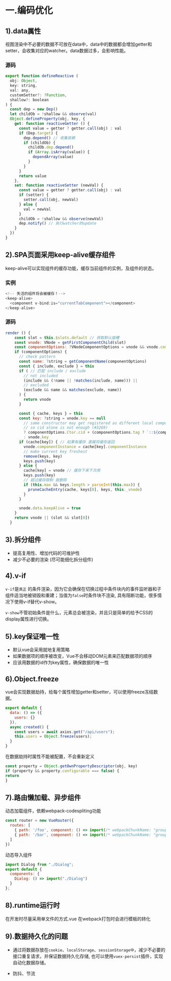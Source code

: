 # 一.编码优化
## 1).data属性  
视图渲染中不必要的数据不可放在data中，data中的数据都会增加getter和setter，会收集对应的watcher。data数据过多，会影响性能。

### 源码

```javascript
export function defineReactive (
  obj: Object,
  key: string,
  val: any,
  customSetter?: ?Function,
  shallow?: boolean
) {
  const dep = new Dep()
  let childOb = !shallow && observe(val)
  Object.defineProperty(obj, key, {
    get: function reactiveGetter () {
      const value = getter ? getter.call(obj) : val
      if (Dep.target) {
        dep.depend() // 收集依赖
        if (childOb) {
          childOb.dep.depend()
          if (Array.isArray(value)) {
            dependArray(value)
          }
        }
      }
      return value
    },
    set: function reactiveSetter (newVal) {
      const value = getter ? getter.call(obj) : val
      if (setter) {
        setter.call(obj, newVal)
      } else {
        val = newVal
      }
      childOb = !shallow && observe(newVal)
      dep.notify() // 执行watcher的update
    }
  })
}
```

## 2).SPA页面采用keep-alive缓存组件
keep-alive可以实现组件的缓存功能，缓存当前组件的实例，及组件的状态。

### 实例
```javascript
<!-- 失活的组件将会被缓存！-->
<keep-alive>
  <component v-bind:is="currentTabComponent"></component>
</keep-alive>
```

### 源码
```javascript
render () {
    const slot = this.$slots.default // 获取默认插槽
    const vnode: VNode = getFirstComponentChild(slot)
    const componentOptions: ?VNodeComponentOptions = vnode && vnode.componentOptions
    if (componentOptions) {
      // check pattern
      const name: ?string = getComponentName(componentOptions)
      const { include, exclude } = this
      if ( // 匹配 include / exclude
        // not included
        (include && (!name || !matches(include, name))) ||
        // excluded
        (exclude && name && matches(exclude, name))
      ) {
        return vnode
      }

      const { cache, keys } = this
      const key: ?string = vnode.key == null
        // same constructor may get registered as different local components
        // so cid alone is not enough (#3269)
        ? componentOptions.Ctor.cid + (componentOptions.tag ? `::${componentOptions.tag}` : '')
        : vnode.key
      if (cache[key]) { // 如果有缓存 直接将缓存返回
        vnode.componentInstance = cache[key].componentInstance
        // make current key freshest
        remove(keys, key)
        keys.push(key)
      } else {
        cache[key] = vnode // 缓存下来下次用
        keys.push(key)
        // 超过缓存限制 就删除
        if (this.max && keys.length > parseInt(this.max)) {
          pruneCacheEntry(cache, keys[0], keys, this._vnode)
        }
      }

      vnode.data.keepAlive = true
    }
    return vnode || (slot && slot[0])
  }
```
  
## 3).拆分组件 
  - 提高复用性、增加代码的可维护性
  - 减少不必要的渲染 (尽可能细化拆分组件)

## 4).v-if 
`v-if`是`真正` 的条件渲染，因为它会确保在切换过程中条件块内的事件监听器和子组件适当地被销毁和重建；当值为`false`时条件块不渲染, 具有阻断功能，很多情况下使用v-if替代v-show。

`v-show`不管初始条件是什么，元素总会被渲染，并且只是简单的给予CSS的display属性进行切换。

## 5).key保证唯一性 
- 默认vue会采用就地复用策略
- 如果数据项的顺序被改变，Vue不会移动DOM元素来匹配数据项的顺序
- 应该用数据的id作为key属性，确保数据的唯一性

## 6).Object.freeze
vue会实现数据劫持，给每个属性增加getter和setter，可以使用freeze冻结数据。

```javascript
export default {
  data: () => ({
    users: {}
  }),
  async created() {
    const users = await axios.get("/api/users");
    this.users = Object.freeze(users);
  }
}
```
在数据劫持时属性不能被配置，不会重新定义

```javascript
const property = Object.getOwnPropertyDescriptor(obj, key)
if (property && property.configurable === false) {
return
}
```

## 7).路由懒加载、异步组件
动态加载组件，依赖webpack-codespliting功能
```javascript
const router = new VueRouter({
  routes: [
    { path: '/foo', component: () => import(/* webpackChunkName: "group-foo" */ './Foo.vue') }
    { path: '/bar', component: () => import(/* webpackChunkName: "group-foo" */ './Bar.vue') }
  ]
})
```
动态导入组件
```javascript
import Dialog from "./Dialog";
export default {
  components: {
    Dialog: () => import("./Dialog")
  }
};
```
## 8).runtime运行时
在开发时尽量采用单文件的方式.vue 在webpack打包时会进行模板的转化

## 9).数据持久化的问题 
- 通过将数据存放在`cookie`、`localStorage`、`sessionStorage中`，减少不必要的接口重复请求，并保证数据持久化存储, 也可以使用`vuex-persist`插件，实现自动化数据存储。

- 防抖、节流